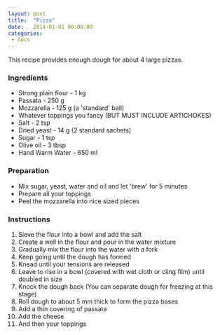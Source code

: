 ```yaml
---
layout: post
title:  "Pizza"
date:   2014-01-01 00:00:00
categories:
 - docs
---
```


This recipe provides enough dough for about 4 large pizzas.

### Ingredients

* Strong plain flour - 1&nbsp;kg
* Passata - 250&nbsp;g
* Mozzarella - 125&nbsp;g (a 'standard' ball)
* Whatever toppings you fancy (BUT MUST INCLUDE ARTICHOKES)
* Salt - 2&nbsp;tsp
* Dried yeast - 14&nbsp;g (2 standard sachets)
* Sugar - 1&nbsp;tsp
* Olive oil - 3&nbsp;tbsp
* Hand Warm Water - 650&nbsp;ml

### Preparation

* Mix sugar, yeast, water and oil and let 'brew' for 5 minutes
* Prepare all your toppings
* Peel the mozzarella into nice sized pieces

### Instructions

1. Sieve the flour into a bowl and add the salt
2. Create a well in the flour and pour in the water mixture
3. Gradually mix the flour into the water with a fork
4. Keep going until the dough has formed
5. Knead until your tensions are released
6. Leave to rise in a bowl (covered with wet cloth or cling film) until doubled
   in size
7. Knock the dough back (You can separate dough for freezing at this stage)
8. Roll dough to about 5 mm thick to form the pizza bases
9. Add a thin covering of passata
10. Add the cheese
11. And then your toppings
